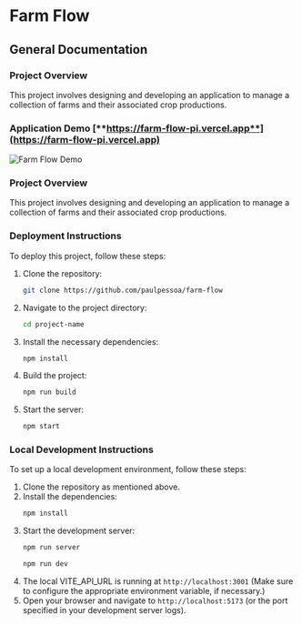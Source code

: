 # Farm Flow

## General Documentation

### Project Overview
This project involves designing and developing an application to manage a collection of farms and their associated crop productions.

### Application Demo [**https://farm-flow-pi.vercel.app**](https://farm-flow-pi.vercel.app)
![Farm Flow Demo](./public/farm-flow.gif)



### Project Overview
This project involves designing and developing an application to manage a collection of farms and their associated crop productions.

### Deployment Instructions
To deploy this project, follow these steps:
1. Clone the repository:
   ```bash
   git clone https://github.com/paulpessoa/farm-flow
   ```
2. Navigate to the project directory:
   ```bash
   cd project-name
   ```
3. Install the necessary dependencies:
   ```bash
   npm install
   ```
4. Build the project:
   ```bash
   npm run build
   ```
5. Start the server:
   ```bash
   npm start
   ```

### Local Development Instructions
To set up a local development environment, follow these steps:
1. Clone the repository as mentioned above.
2. Install the dependencies:
   ```bash
   npm install
   ```
3. Start the development server:
   ```bash
   npm run server
   ```
   ```bash
   npm run dev
   ```
4. The local VITE_API_URL is running at `http://localhost:3001` (Make sure to configure the appropriate environment variable, if necessary.)
5. Open your browser and navigate to `http://localhost:5173` (or the port specified in your development server logs).
